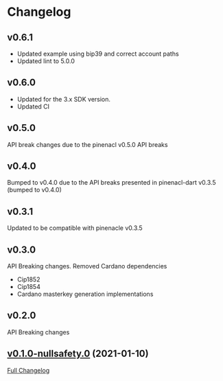 # Changelog

## v0.6.1
- Updated example using bip39 and correct account paths
- Updated lint to 5.0.0

## v0.6.0
- Updated for the 3.x SDK version.
- Updated CI

## v0.5.0
API break changes due to the pinenacl v0.5.0 API breaks

## v0.4.0

Bumped to v0.4.0 due to the API breaks presented in pinenacl-dart v0.3.5 (bumped to v0.4.0)

## v0.3.1

Updated to be compatible with pinenacle v0.3.5

## v0.3.0

API Breaking changes.
Removed Cardano dependencies
- Cip1852
- Cip1854
- Cardano masterkey generation implementations

## v0.2.0

API Breaking changes

## [v0.1.0-nullsafety.0](https://github.com/ilap/bip32-ed25519-dart/tree/v0.1.0-nullsafety.0) (2021-01-10)

[Full Changelog](https://github.com/ilap/bip32-ed25519-dart/compare/d001166d7e51410c9cce97008cc75592c960453a...v0.1.0-nullsafety.0)

